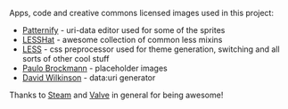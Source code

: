 Apps, code and creative commons licensed images used in this project:

* [Patternify](http://www.patternify.com/) - uri-data editor used for some of the sprites
* [LESSHat](http://lesshat.com/) - awesome collection of common less mixins
* [LESS](http://lesscss.org/) - css preprocessor used for theme generation, switching and all sorts of other cool stuff
* [Paulo Brockmann](https://secure.flickr.com/photos/29039641@N02/) - placeholder images
* [David Wilkinson](http://dopiaza.org/tools/datauri/index.php) - data:uri generator

Thanks to [Steam](http://steampowered.com) and [Valve](http://valvesoftware.com) in general for being awesome!
